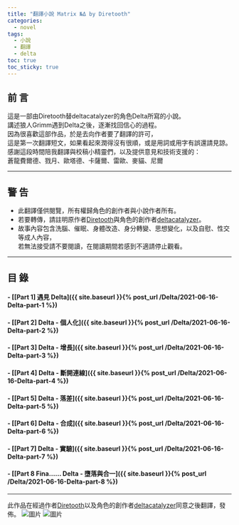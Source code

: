 ```yaml
---
title: "翻譯小說 Matrix №Δ by Diretooth"
categories:
  - novel
tags:
  - 小說
  - 翻譯
  - delta
toc: true
toc_sticky: true
---
```


## 前 言
這是一部由Diretooth替deltacatalyzer的角色Delta所寫的小說。\
講述狼人Grimm遇到Delta之後，逐漸找回信心的過程。\
因為很喜歡這部作品，於是去向作者要了翻譯的許可，\
這是第一次翻譯短文，如果看起來潤得沒有很順，或是用詞或用字有誤還請見諒。\
感謝這段時間陪我翻譯與校稿小精靈們，以及提供意見和技術支援的：\
蒼龍費爾德、戮月、歐塔德、卡薩爾、雷歐、麥貓、尼爾

---

## 警 告
 - 此翻譯僅供閱覽，所有權歸角色的創作者與小說作者所有。
 - 若要轉傳，請註明原作者[Diretooth](https://www.furaffinity.net/user/diretooth/)與角色的創作者[deltacatalyzer](https://twitter.com/deltacatalyzer)。
 - 故事內容包含洗腦、催眠、身體改造、身分轉變、思想變化，以及自慰、性交等成人內容，\
若無法接受請不要閱讀，在閱讀期間若感到不適請停止觀看。

---

## 目 錄
#### - [[Part 1] 遇見 Delta]({{ site.baseurl }}{% post_url /Delta/2021-06-16-Delta-part-1 %})
#### - [[Part 2] Delta - 個人化]({{ site.baseurl }}{% post_url /Delta/2021-06-16-Delta-part-2 %})
#### - [[Part 3] Delta - 增長]({{ site.baseurl }}{% post_url /Delta/2021-06-16-Delta-part-3 %})
#### - [[Part 4] Delta - 斷開連線]({{ site.baseurl }}{% post_url /Delta/2021-06-16-Delta-part-4 %})
#### - [[Part 5] Delta - 落差]({{ site.baseurl }}{% post_url /Delta/2021-06-16-Delta-part-5 %})
#### - [[Part 6] Delta - 合成]({{ site.baseurl }}{% post_url /Delta/2021-06-16-Delta-part-6 %})
#### - [[Part 7] Delta - 實驗]({{ site.baseurl }}{% post_url /Delta/2021-06-16-Delta-part-7 %})
#### - [\[Part 8 Fina…… Delta - 墮落與合一]({{ site.baseurl }}{% post_url /Delta/2021-06-16-Delta-part-8 %})

 --- 

此作品在經過作者[Diretooth](https://www.furaffinity.net/user/diretooth/)以及角色的創作者[deltacatalyzer](https://twitter.com/deltacatalyzer)同意之後翻譯，發佈。
![圖片](https://user-images.githubusercontent.com/71741159/122041394-7d795d80-ce0b-11eb-8134-a8dfb1be0353.png)
![圖片](https://user-images.githubusercontent.com/71741159/122041435-866a2f00-ce0b-11eb-8b81-1a9e8593fd76.png)
